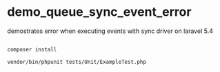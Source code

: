 # demo_queue_sync_event_error
demostrates error when executing events with sync driver on laravel 5.4


```bash

composer install 

vendor/bin/phpunit tests/Unit/ExampleTest.php
 
```

